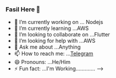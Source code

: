### Fasil Here 👋


- 🔭 I’m currently working on ... Nodejs
- 🌱 I’m currently learning ...AWS
- 👯 I’m looking to collaborate on ...Flutter
- 🤔 I’m looking for help with ...AWS
- 💬 Ask me about ...Anything
- 📫 How to reach me: ...[Telegram](https://t.me/Fasil2526)
- 😄 Pronouns: ...He/Him
- ⚡ Fun fact: ...I'm Working.............
-->
